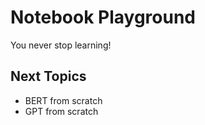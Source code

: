 # Notebook Playground
You never stop learning!

## Next Topics
- BERT from scratch
- GPT from scratch
